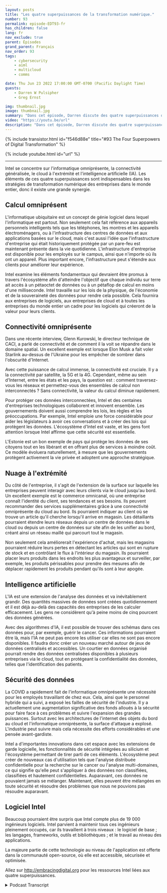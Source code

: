```yaml
---
layout: posts
title: "Les quatre superpuissances de la transformation numérique."
number: 93
permalink: episode-EDT93-fr
has_children: false
lang: fr
nav_exclude: true
parent: Épisodes
grand_parent: Français
nav_order: 93
tags:
    - cybersecurity
    - aiml
    - multicloud
    - comms

date: Thu Jun 23 2022 17:00:00 GMT-0700 (Pacific Daylight Time)
guests:
    - Darren W Pulsipher
    - Greg Ernst

img: thumbnail.jpg
image: thumbnail.jpg
summary: "Dans cet épisode, Darren discute des quatre superpuissances de la transformation numérique avec Greg Ernst d'Intel, vice-président des ventes pour les Amériques. Calcul omniprésent, Connectivité généralisée, Du cloud aux périphéries, Intelligence artificielle."
video: "https://youtu.be/url"
description: "Dans cet épisode, Darren discute des quatre superpuissances de la transformation numérique avec Greg Ernst d'Intel, vice-président des ventes pour les Amériques. Calcul omniprésent, Connectivité généralisée, Du cloud aux périphéries, Intelligence artificielle."
---
```


<div>
{% include transistor.html id="f546d88e" title="#93 The Four Superpowers of Digital Transformation" %}

{% include youtube.html id="url" %}
</div>

---

Intel se concentre sur l'informatique omniprésente, la connectivité généralisée, le cloud à l'extrémité et l'intelligence artificielle (IA). Les éléments de ces quatre superpuissances sont indispensables dans les stratégies de transformation numérique des entreprises dans le monde entier, donc il existe une grande synergie.

## Calcul omniprésent

L'informatique ubiquitaire est un concept de génie logiciel dans lequel l'informatique est partout. Non seulement cela fait référence aux appareils personnels intelligents tels que les téléphones, les montres et les appareils électroménagers, ou à l'infrastructure des centres de données et aux applications basées sur le cloud, mais c'est aussi l'idée que l'infrastructure d'entreprise qui était historiquement protégée par un pare-feu est maintenant présente dans la vie quotidienne. L'infrastructure d'entreprise est disponible pour les employés sur le campus, ainsi que n'importe où ils ont un appareil. Plus important encore, l'infrastructure peut s'étendre aux clients pour améliorer leur expérience.

Intel examine les éléments fondamentaux qui devraient être promus à travers l'écosystème afin d'atteindre l'objectif que chaque individu sur terre ait accès à un pétaoctet de données ou à un pétaflop de calcul en moins d'une milliseconde. Intel travaille sur les lois de la physique, de l'économie et de la souveraineté des données pour rendre cela possible. Cela fournira aux entreprises de logiciels, aux entreprises de cloud et à toutes les entreprises du monde entier un cadre pour les logiciels qui créeront de la valeur pour leurs clients.

## Connectivité omniprésente

Dans une récente interview, Glenn Kurowski, le directeur technique de CACI, a parlé de connectivité et de comment il la voit se répandre dans le domaine spatial. Un excellent exemple est lorsque Elon Musk a fait voler Starlink au-dessus de l'Ukraine pour les empêcher de sombrer dans l'obscurité d'Internet.

Avec cette puissance de calcul immense, la connectivité est cruciale. Il y a la connectivité par satellite, la 5G et la 4G. Cependant, même au sein d'Internet, entre les états et les pays, la question est : comment traversez-vous les réseaux et permettez-vous des ensembles de calcul non interconnectés ? Sans connectivité, la valeur du calcul diminue rapidement.

Pour protéger ces données interconnectées, Intel et des centaines d'entreprises technologiques collaborent et innovent ensemble. Les gouvernements doivent aussi comprendre les lois, les règles et les préoccupations. Par exemple, Intel emploie une force considérable pour aider les législateurs à avoir ces conversations et à créer des lois qui protègent les données. L'écosystème d'Intel est vaste, et les gens font attention lorsque Intel affirme que cette sécurité est essentielle.

L'Estonie est un bon exemple de pays qui protège les données de ses citoyens tout en les libérant et en offrant plus de services à moindre coût. Ce modèle évoluera naturellement, à mesure que les gouvernements protègent activement la vie privée et adoptent une approche stratégique.

## Nuage à l'extrémité

Du côté de l'entreprise, il s'agit de l'extension de la surface sur laquelle les entreprises peuvent interagir avec leurs clients via le cloud jusqu'au bord. Un excellent exemple est le commerce omnicanal, où une entreprise connaît l'identité du client, ses tendances et ses besoins. Ils peuvent recommander des services supplémentaires grâce à une connectivité omniprésente du cloud au bord. Ils pourraient indiquer au client où se trouve un article qu'il cherche lorsqu'il arrive en magasin. Les détaillants pourraient étendre leurs réseaux depuis un centre de données dans le cloud ou depuis un centre de données sur site afin de les unifier au bord, créant ainsi un réseau maillé qui parcourt tout le magasin.

Non seulement cela améliorerait l'expérience d'achat, mais les magasins pourraient réduire leurs pertes en détectant les articles qui sont en rupture de stock et en contrôlant le flux à l'intérieur du magasin. Ils pourraient placer leurs produits dans les endroits les plus avantageux et surveiller, par exemple, les produits périssables pour prendre des mesures afin de déplacer rapidement les produits pendant qu'ils sont à leur apogée.

## Intelligence artificielle

L'IA est une extension de l'analyse des données et va inévitablement grandir. Des quantités massives de données sont créées quotidiennement et il est déjà au-delà des capacités des entreprises de les calculer efficacement. Les gens ne considèrent qu'à peine moins de cinq pourcent des données générées.

Avec des algorithmes d'IA, il est possible de trouver des schémas dans ces données pour, par exemple, guérir le cancer. Ces informations pourraient être là, mais l'IA ne peut pas encore les utiliser car elles ne sont pas encore disponibles. Il faudra donc créer un nouveau marché autour de jeux de données centralisés et accessibles. Un courtier en données organisé pourrait rendre des données centralisées disponibles à plusieurs entreprises via le cloud, tout en protégeant la confidentialité des données, telles que l'identification des patients.

## Sécurité des données

La COVID a rapidement fait de l'informatique omniprésente une nécessité pour les employés travaillant de chez eux. Cela, ainsi que le personnel hybride qui a suivi, a exposé les failles de sécurité de l'industrie. Il y a actuellement une augmentation significative des fonds alloués à la sécurité pour faire face à ces problèmes et suivre l'expansion des grandes puissances. Surtout avec les architectures de l'internet des objets du bord au cloud et l'informatique omniprésente, la surface d'attaque a explosé. L'industrie peut suivre mais cela nécessite des efforts considérables et une pensée avant-gardiste.

Intel a d'importantes innovations dans cet espace avec les extensions de garde logicielle, les fonctionnalités de sécurité intégrées au silicium et l'écosystème permettant de tirer parti de ces éléments. L'écosystème peut créer de nouveaux cas d'utilisation tels que l'analyse distribuée confidentielle pour la recherche sur le cancer ou l'analyse multi-domaines, ce qui signifie qu'elle peut s'appliquer à des données non classifiées, classifiées et hautement confidentielles. Auparavant, ces données ne pouvaient jamais se mélanger. Maintenant, elles peuvent être mélangées en toute sécurité et résoudre des problèmes que nous ne pouvions pas résoudre auparavant.

## Logiciel Intel

Beaucoup pourraient être surpris que Intel compte plus de 19 000 ingénieurs logiciels. Intel parvient à maintenir tous ces ingénieurs pleinement occupés, car ils travaillent à trois niveaux : le logiciel de base ; les langages, frameworks, outils et bibliothèques ; et le travail au niveau des applications.

La majeure partie de cette technologie au niveau de l'application est offerte dans la communauté open-source, où elle est accessible, sécurisée et optimisée.

Allez sur http://embracingdigital.org pour les ressources Intel liées aux quatre superpuissances.



<details>
<summary> Podcast Transcript </summary>

<p></p>

</details>
